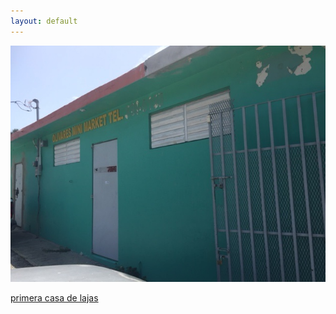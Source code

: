 ```yaml
---
layout: default
---
```



<div class="preview-panel">
	<a href="/2015/10/15/Lajas/">
		<img class="preview-images" src="/Propiedades/venta/lajas/img_2368.jpg">
		<p>primera casa de lajas</p>
	</a>
</div>